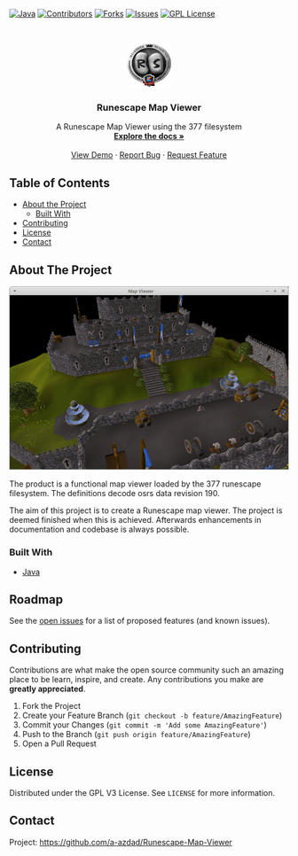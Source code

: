 <!--
*** Thanks for checking out this README Template. If you have a suggestion that would
*** make this better, please fork the repo and create a pull request or simply open
*** an issue with the tag "enhancement".
*** Thanks again! Now go create something AMAZING! :D
-->





<!-- PROJECT SHIELDS -->
<!--
*** I'm using markdown "reference style" links for readability.
*** Reference links are enclosed in brackets [ ] instead of parentheses ( ).
*** See the bottom of this document for the declaration of the reference variables
*** for contributors-url, forks-url, etc. This is an optional, concise syntax you may use.
*** https://www.markdownguide.org/basic-syntax/#reference-style-links
-->
[![Java](https://img.shields.io/badge/code%20style-%E2%9D%A4-FF4081.svg?style=for-the-badge)](https://www.oracle.com/java/technologies/javase-downloads.html)
[![Contributors][contributors-shield]][contributors-url]
[![Forks][forks-shield]][forks-url]
[![Issues][issues-shield]][issues-url]
[![GPL License][license-shield]][license-url]

<!-- PROJECT LOGO -->
<br />
<p align="center">
  <a href="https://github.com/a-azdad/Runescape-Map-Viewer">
    <img src="images/logo.png" alt="Logo" width="80" height="80">
  </a>

  <h3 align="center">Runescape Map Viewer</h3>

  <p align="center">
    A Runescape Map Viewer using the 377 filesystem
    <br />
    <a href="https://github.com/a-azdad/Runescape-Map-Viewer"><strong>Explore the docs »</strong></a>
    <br />
    <br />
    <a href="https://github.com/a-azdad/Runescape-Map-Viewer">View Demo</a>
    ·
    <a href="https://github.com/a-azdad/Runescape-Map-Viewer/issues">Report Bug</a>
    ·
    <a href="https://github.com/a-azdad/Runescape-Map-Viewer/issues">Request Feature</a>
  </p>
</p>



<!-- TABLE OF CONTENTS -->
## Table of Contents

* [About the Project](#about-the-project)
  * [Built With](#built-with)
* [Contributing](#contributing)
* [License](#license)
* [Contact](#contact)



<!-- ABOUT THE PROJECT -->
## About The Project

[![Product Name Screen Shot][product-screenshot]](https://example.com)

The product is a functional map viewer loaded by the 377 runescape filesystem. The definitions decode osrs data revision 190.

The aim of this project is to create a Runescape map viewer. The project is deemed finished when this is achieved. Afterwards enhancements in documentation and codebase is always possible.

### Built With
* [Java](https://www.oracle.com/java/technologies/javase-downloads.html)

<!-- ROADMAP -->
## Roadmap

See the [open issues](https://github.com/a-azdad/Runescape-Map-Viewer/issues) for a list of proposed features (and known issues).

<!-- CONTRIBUTING -->
## Contributing

Contributions are what make the open source community such an amazing place to be learn, inspire, and create. Any contributions you make are **greatly appreciated**.

1. Fork the Project
2. Create your Feature Branch (`git checkout -b feature/AmazingFeature`)
3. Commit your Changes (`git commit -m 'Add some AmazingFeature'`)
4. Push to the Branch (`git push origin feature/AmazingFeature`)
5. Open a Pull Request



<!-- LICENSE -->
## License

Distributed under the GPL V3 License. See `LICENSE` for more information.



<!-- CONTACT -->
## Contact

Project: https://github.com/a-azdad/Runescape-Map-Viewer

<!-- MARKDOWN LINKS & IMAGES -->
<!-- https://www.markdownguide.org/basic-syntax/#reference-style-links -->
[contributors-shield]: https://img.shields.io/github/contributors/a-azdad/Runescape-Map-Viewer?style=for-the-badge
[contributors-url]: https://github.com/a-azdad/Runescape-Map-Viewer/graphs/contributors
[forks-shield]: https://img.shields.io/github/forks/a-azdad/Runescape-Map-Viewer?style=for-the-badge
[forks-url]: https://github.com/a-azdad/Runescape-Map-Viewer/network/members
[issues-shield]: https://img.shields.io/github/issues/a-azdad/Runescape-Map-Viewer?style=for-the-badge
[issues-url]: https://github.com/a-azdad/Runescape-Map-Viewer/issues
[license-shield]: https://img.shields.io/github/license/a-azdad/Runescape-Map-Viewer?style=for-the-badge
[license-url]: https://github.com/a-azdad/Runescape-Map-Viewer/blob/main/LICENSE
[product-screenshot]: images/screenshot.png
